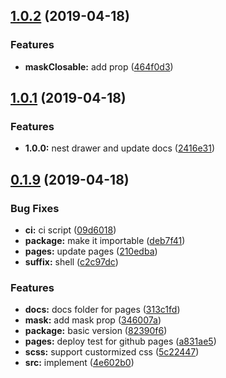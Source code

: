 <a name="1.0.2"></a>
## [1.0.2](https://github.com/dreambo8563/vue-simple-drawer/compare/v1.0.1...v1.0.2) (2019-04-18)


### Features

* **maskClosable:** add prop ([464f0d3](https://github.com/dreambo8563/vue-simple-drawer/commit/464f0d3))



<a name="1.0.1"></a>
## [1.0.1](https://github.com/dreambo8563/vue-simple-drawer/compare/v0.1.9...v1.0.1) (2019-04-18)


### Features

* **1.0.0:** nest drawer and update docs ([2416e31](https://github.com/dreambo8563/vue-simple-drawer/commit/2416e31))



<a name="0.1.9"></a>
## [0.1.9](https://github.com/dreambo8563/vue-simple-drawer/compare/4e602b0...v0.1.9) (2019-04-18)


### Bug Fixes

* **ci:** ci script ([09d6018](https://github.com/dreambo8563/vue-simple-drawer/commit/09d6018))
* **package:** make it importable ([deb7f41](https://github.com/dreambo8563/vue-simple-drawer/commit/deb7f41))
* **pages:** update pages ([210edba](https://github.com/dreambo8563/vue-simple-drawer/commit/210edba))
* **suffix:** shell ([c2c97dc](https://github.com/dreambo8563/vue-simple-drawer/commit/c2c97dc))


### Features

* **docs:** docs folder for pages ([313c1fd](https://github.com/dreambo8563/vue-simple-drawer/commit/313c1fd))
* **mask:** add mask prop ([346007a](https://github.com/dreambo8563/vue-simple-drawer/commit/346007a))
* **package:** basic version ([82390f6](https://github.com/dreambo8563/vue-simple-drawer/commit/82390f6))
* **pages:** deploy test for github pages ([a831ae5](https://github.com/dreambo8563/vue-simple-drawer/commit/a831ae5))
* **scss:** support custormized css ([5c22447](https://github.com/dreambo8563/vue-simple-drawer/commit/5c22447))
* **src:** implement ([4e602b0](https://github.com/dreambo8563/vue-simple-drawer/commit/4e602b0))



